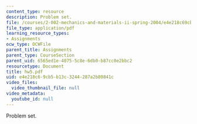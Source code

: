 ```yaml
---
content_type: resource
description: Problem set.
file: /courses/2-002-mechanics-and-materials-ii-spring-2004/e4e218c69cb5b13c3244287a2b80841c_hw5.pdf
file_type: application/pdf
learning_resource_types:
- Assignments
ocw_type: OCWFile
parent_title: Assignments
parent_type: CourseSection
parent_uid: 6565ed1e-4075-5c8e-6db0-b87cc0e2bbc2
resourcetype: Document
title: hw5.pdf
uid: e4e218c6-9cb5-b13c-3244-287a2b80841c
video_files:
  video_thumbnail_file: null
video_metadata:
  youtube_id: null
---
```

Problem set.